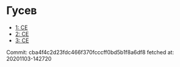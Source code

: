 # Гусев
- [1: CE](1.md)
- [2: CE](2.md)
- [3: CE](3.md)

Commit: cba4f4c2d23fdc466f370fcccff0bd5b1f8a6df8
 fetched at: 20201103-142720
